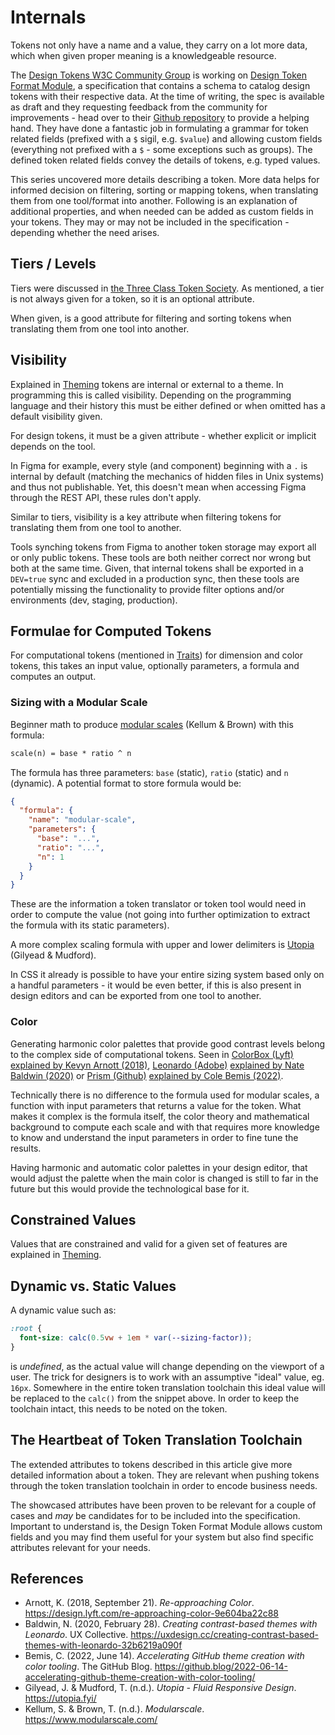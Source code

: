# Internals

Tokens not only have a name and a value, they carry on a lot more data, which when given proper meaning is a knowledgeable resource.

The [Design Tokens W3C Community Group](https://www.designtokens.org) is working on [Design Token Format Module](https://design-tokens.github.io/community-group/format/), a specification that contains a schema to catalog design tokens with their respective data. At the time of writing, the spec is available as draft and they requesting feedback from the community for improvements - head over to their [Github repository](https://github.com/design-tokens/community-group) to provide a helping hand.
They have done a fantastic job in formulating a grammar for token related fields (prefixed with a `$` sigil, e.g. `$value`) and allowing custom fields (everything not prefixed with a `$` - some exceptions such as groups). The defined token related fields convey the details of tokens, e.g. typed values.

This series uncovered more details describing a token. More data helps for informed decision on filtering, sorting or mapping tokens, when translating them from one tool/format into another. Following is an explanation of additional properties, and when needed can be added as custom fields in your tokens. They may or may not be included in the specification - depending whether the need arises.

## Tiers / Levels

Tiers were discussed in [the Three Class Token Society](./three-class-token-society.md). As mentioned, a tier is not always given for a token, so it is an optional attribute.

When given, is a good attribute for filtering and sorting tokens when translating them from one tool into another.

## Visibility

Explained in [Theming](./theming.md) tokens are internal or external to a theme. In programming this is called visibility. Depending on the programming language and their history this must be either defined or when omitted has a default visibility given.

For design tokens, it must be a given attribute - whether explicit or implicit depends on the tool.

In Figma for example, every style (and component) beginning with a `.` is internal by default (matching the mechanics of hidden files in Unix systems) and thus not publishable. Yet, this doesn't mean when accessing Figma through the REST API, these rules don't apply.

Similar to tiers, visibility is a key attribute when filtering tokens for translating them from one tool to another.

Tools synching tokens from Figma to another token storage may export all or only public tokens. These tools are both neither correct nor wrong but both at the same time. Given, that internal tokens shall be exported in a `DEV=true` sync and excluded in a production sync, then these tools are potentially missing the functionality to provide filter options and/or environments (dev, staging, production).

## Formulae for Computed Tokens

For computational tokens (mentioned in [Traits](./traits.md)) for dimension and color tokens, this takes an input value, optionally parameters, a formula and computes an output.

### Sizing with a Modular Scale

Beginner math to produce [modular scales](https://www.modularscale.com) (Kellum & Brown) with this formula:

```txt
scale(n) = base * ratio ^ n
```

The formula has three parameters: `base` (static), `ratio` (static) and `n` (dynamic). A potential format to store formula would be:

```json
{
  "formula": {
    "name": "modular-scale",
    "parameters": {
      "base": "...",
      "ratio": "...",
      "n": 1
    }
  }
}
```

These are the information a token translator or token tool would need in order to compute the value (not going into further optimization to extract the formula with its static parameters).

A more complex scaling formula with upper and lower delimiters is [Utopia](https://utopia.fyi) (Gilyead & Mudford).

In CSS it already is possible to have your entire sizing system based only on a handful parameters - it would be even better, if this is also present in design editors and can be exported from one tool to another.

### Color

Generating harmonic color palettes that provide good contrast levels belong to the complex side of computational tokens. Seen in [ColorBox (Lyft)](https://colorbox.io) [explained by Kevyn Arnott (2018)](https://design.lyft.com/re-approaching-color-9e604ba22c88), [Leonardo (Adobe)](https://leonardocolor.io) [explained by Nate Baldwin (2020)](https://uxdesign.cc/creating-contrast-based-themes-with-leonardo-32b6219a090f) or [Prism (Github)](https://primer.style/prism) [explained by Cole Bemis (2022)](https://github.blog/2022-06-14-accelerating-github-theme-creation-with-color-tooling/).

Technically there is no difference to the formula used for modular scales, a function with input parameters that returns a value for the token. What makes it complex is the formula itself, the color theory and mathematical background to compute each scale and with that requires more knowledge to know and understand the input parameters in order to fine tune the results.

Having harmonic and automatic color palettes in your design editor, that would adjust the palette when the main color is changed is still to far in the future but this would provide the technological base for it.

## Constrained Values

Values that are constrained and valid for a given set of features are explained in [Theming](./theming.md).

## Dynamic vs. Static Values

A dynamic value such as:

```css
:root {
  font-size: calc(0.5vw + 1em * var(--sizing-factor));
}
```

is _undefined_, as the actual value will change depending on the viewport of a user. The trick for designers is to work with an assumptive "ideal" value, eg. `16px`. Somewhere in the entire token translation toolchain this ideal value will be replaced to the `calc()` from the snippet above. In order to keep the toolchain intact, this needs to be noted on the token.

## The Heartbeat of Token Translation Toolchain

The extended attributes to tokens described in this article give more detailed information about a token. They are relevant when pushing tokens through the token translation toolchain in order to encode business needs.

The showcased attributes have been proven to be relevant for a couple of cases and _may_ be candidates for to be included into the specification. Important to understand is, the Design Token Format Module allows custom fields and you may find them useful for your system but also find specific attributes relevant for your needs.

## References

- Arnott, K. (2018, September 21). _Re-approaching Color_. <https://design.lyft.com/re-approaching-color-9e604ba22c88>
- Baldwin, N. (2020, February 28). _Creating contrast-based themes with Leonardo_. UX Collective. <https://uxdesign.cc/creating-contrast-based-themes-with-leonardo-32b6219a090f>
- Bemis, C. (2022, June 14). _Accelerating GitHub theme creation with color tooling_. The GitHub Blog. <https://github.blog/2022-06-14-accelerating-github-theme-creation-with-color-tooling/>
- Gilyead, J. & Mudford, T. (n.d.). _Utopia - Fluid Responsive Design_. <https://utopia.fyi/>
- Kellum, S. & Brown, T. (n.d.). _Modularscale_. <https://www.modularscale.com/>
